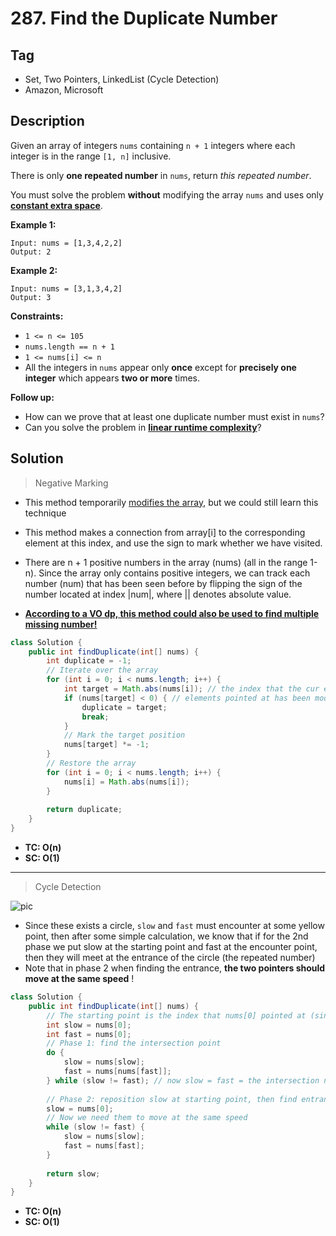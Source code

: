 # 287. Find the Duplicate Number

## Tag

- Set, Two Pointers, LinkedList (Cycle Detection)
- Amazon, Microsoft

## Description 

Given an array of integers `nums` containing `n + 1` integers where each integer is in the range `[1, n]` inclusive.

There is only **one repeated number** in `nums`, return *this repeated number*.

You must solve the problem **without** modifying the array `nums` and uses only **<u>constant extra space</u>**.

 

**Example 1:**

```
Input: nums = [1,3,4,2,2]
Output: 2
```

**Example 2:**

```
Input: nums = [3,1,3,4,2]
Output: 3
```

 

**Constraints:**

- `1 <= n <= 105`
- `nums.length == n + 1`
- `1 <= nums[i] <= n`
- All the integers in `nums` appear only **once** except for **precisely one integer** which appears **two or more** times.

**Follow up:**

- How can we prove that at least one duplicate number must exist in `nums`?
- Can you solve the problem in **<u>linear runtime complexity</u>**?



## Solution

> Negative Marking

- This method temporarily <u>modifies the array</u>, but we could still learn this technique
- This method makes a connection from array[i] to the corresponding element at this index, and use the sign to mark whether we have visited.

- There are n + 1 positive numbers in the array (nums) (all in the range 1-n). Since the array only contains positive integers, we can track each number (num) that has been seen before by flipping the sign of the number located at index |num|, where || denotes absolute value.

- **<u>According to a VO dp, this method could also be used to find multiple missing number!</u>**



```java
class Solution {
    public int findDuplicate(int[] nums) {
        int duplicate = -1;
        // Iterate over the array
        for (int i = 0; i < nums.length; i++) {
            int target = Math.abs(nums[i]); // the index that the cur element points at
            if (nums[target] < 0) { // elements pointed at has been modified before
                duplicate = target;
                break;
            }
            // Mark the target position
            nums[target] *= -1;
        }
        // Restore the array
        for (int i = 0; i < nums.length; i++) {
            nums[i] = Math.abs(nums[i]);
        }
        
        return duplicate;
    }
}
```

- **TC: O(n)**
- **SC: O(1)**

---

> Cycle Detection

![pic](https://leetcode.com/problems/find-the-duplicate-number/Figures/287/first_intersection.png)

- Since these exists a circle, `slow` and `fast` must encounter at some yellow point, then after some simple calculation, we know that if for the 2nd phase we put slow at the starting point and fast at the encounter point, then they will meet at the entrance of the circle (the repeated number)
- Note that in phase 2 when finding the entrance, **the two pointers should move at the same speed** !

```java
class Solution {
    public int findDuplicate(int[] nums) {
        // The starting point is the index that nums[0] pointed at (since nums array does not contains 0)
        int slow = nums[0];
        int fast = nums[0];
        // Phase 1: find the intersection point
        do {
            slow = nums[slow];
            fast = nums[nums[fast]];
        } while (slow != fast); // now slow = fast = the intersection num
        
        // Phase 2: reposition slow at starting point, then find entrance of cycle
        slow = nums[0];
        // Now we need them to move at the same speed
        while (slow != fast) {
            slow = nums[slow];
            fast = nums[fast];
        }
        
        return slow;
    }
}
```

- **TC: O(n)**
- **SC: O(1)**

